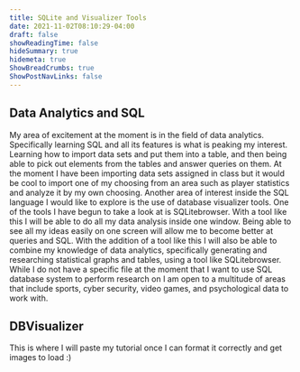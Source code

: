 ```yaml
---
title: SQLite and Visualizer Tools
date: 2021-11-02T08:10:29-04:00
draft: false
showReadingTime: false
hideSummary: true
hidemeta: true
ShowBreadCrumbs: true
ShowPostNavLinks: false
---
```


## Data Analytics and SQL

My area of excitement at the moment is in the field of data analytics. Specifically learning SQL and all its features is what is peaking my interest. Learning how to import data sets and put them into a table, and then being able to pick out elements from the tables and answer queries on them. At the moment I have been importing data sets assigned in class but it would be cool to import one of my choosing from an area such as player statistics and analyze it by my own choosing. Another area of interest inside the SQL language I would like to explore is the use of database visualizer tools. One of the tools I have begun to take a look at is SQLitebrowser. With a tool like this I will be able to do all my data analysis inside one window. Being able to see all my ideas easily on one screen will allow me to become better at queries and SQL. With the addition of a tool like this I will also be able to combine my knowledge of data analytics, specifically generating and researching statistical graphs and tables, using a tool like SQLitebrowser. While I do not have a specific file at the moment that I want to use SQL database system to perform research on I am open to a multitude of areas that include sports, cyber security, video games, and psychological data to work with.




## DBVisualizer

This is where I will paste my tutorial once I can format it correctly and get images to load :)



